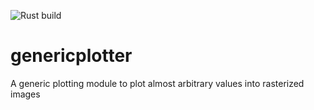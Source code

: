 ![Rust build](https://github.com/ikmb/genericplotter/workflows/Rust/badge.svg?branch=master)

# genericplotter
A generic plotting module to plot almost arbitrary values into rasterized images

